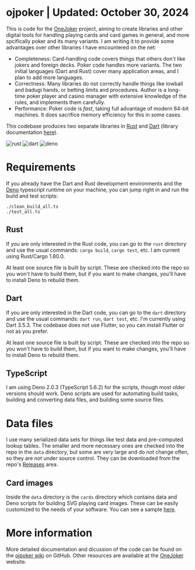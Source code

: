 # ojpoker | Updated: October 30, 2024

This is code for the [OneJoker](https://onejoker.org) project,
aiming to create libraries and other digital tools for handling playing cards
and card games in general, and more spcifically poker and its many variants.
I am writing it to provide some advantages over other libraries I have
encountered on the net:

- Completeness: Card-handling code covers things that others don't like
  jokers and foreign decks. Poker code handles more variants. The two
  initial languages (Dart and Rust) cover many application areas, and I
  plan to add more languages.
- Correctness: Many libraries do not correctly handle things like lowball
  and badugi hands, or betting limits and procedures. Author is a long-time
  poker player and casino manager with extensive knowledge of the rules,
  and implements them carefully.
- Performance: Poker code is *fast*, taking full advantage of modern 64-bit
  machines. It does sacrifice memory efficiency for this in some cases.

This codebase produces two separate libraries in [Rust](https://rust-lang.org)
and [Dart](https://dart.dev) (library documentation
[here](https://lcrocker.github.io/ojpoker/)).

![rust](https://lcrocker.github.io/ojpoker/img/rust-logo-blk.svg)
![dart](https://lcrocker.github.io/ojpoker/img/dart-logo.svg)
![deno](https://lcrocker.github.io/ojpoker/img/deno-circle.svg)

# Requirements

If you already have the Dart and Rust development environments and the
[Deno](https://deno.com) typescript runtime on your machine, you can jump
right in and run the build and test scripts:
```
./clean_build_all.ts
./test_all.ts
```

## Rust

If you are only interested in the Rust code, you can go to the `rust`
directory and use the usual commands: `cargo build`, `cargo test`, etc.
I am current using Rust/Cargo 1.80.0.

At least one source file is built by script. These are checked into the
repo so you won't have to build them, but if you want to make changes,
you'll have to install Deno to rebuild them.

## Dart

If you are only interested in the Dart code, you can go to the `dart`
directory and use the usual commands: `dart run`, `dart test`, etc.
I'm currently using Dart 3.5.3. 
The codebase does not use Flutter, so you can install Flutter or not
as you prefer.

At least one source file is built by script. These are checked into the
repo so you won't have to build them, but if you want to make changes,
you'll have to install Deno to rebuild them.

## TypeScript

I am using Deno 2.0.3 (TypeScript 5.6.2) for the scripts, though
most older versions should work.
Deno scripts are used for automating build tasks, building and
converting data files, and building some source files.

# Data files

I use many serialized data sets for things like test data and pre-computed
lookup tables. The smaller and more necessary ones are checked into the repo
in the `data` directory, but some are very large and do not change often,
so they are not under source control. They can be downloaded from the repo's
[Releases](https://githib.com/lcrocker/ojpoker/releases) area.

## Card images

Inside the `data` directory is the `cards` directory which contains data
and Deno scripts for building SVG playing card images. These can be easily
customized to the needs of your software. You can see a sample
[here](https://onejoker.org/images).

# More information

More detailed documentation and dicussion of the code can be found on
the [ojpoker wiki](https://github.com/lcrocker/ojpoker/wiki) on GitHub.
Other resources are available at the
[OneJoker](https://onejoker.org) website.

